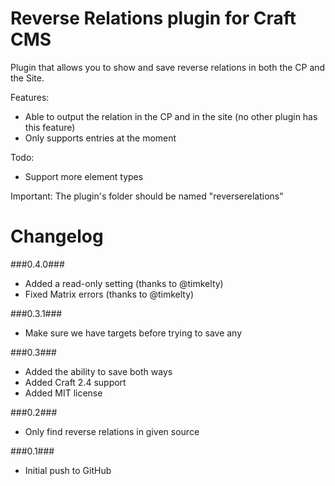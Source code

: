 Reverse Relations plugin for Craft CMS
=================

Plugin that allows you to show and save reverse relations in both the CP and the Site.

Features:
- Able to output the relation in the CP and in the site (no other plugin has this feature)
- Only supports entries at the moment

Todo:
- Support more element types

Important:
The plugin's folder should be named "reverserelations"

Changelog
=================
###0.4.0###
- Added a read-only setting (thanks to @timkelty)
- Fixed Matrix errors (thanks to @timkelty)

###0.3.1###
- Make sure we have targets before trying to save any

###0.3###
- Added the ability to save both ways
- Added Craft 2.4 support
- Added MIT license

###0.2###
- Only find reverse relations in given source

###0.1###
- Initial push to GitHub

